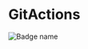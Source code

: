 # GitActions

![Badge name](https://github.com/ScutelnicuIonel/GitActions/actions/workflows/laravel.yml/badge.svg)
